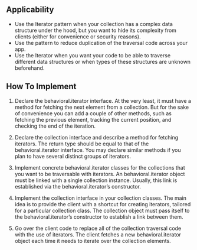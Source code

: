## Applicability
- Use the Iterator pattern when your collection has a complex data structure under the hood, but you want to hide its complexity from clients (either for convenience or security reasons).
-  Use the pattern to reduce duplication of the traversal code across your app.
-  Use the Iterator when you want your code to be able to traverse different data structures or when types of these structures are unknown beforehand.

## How To Implement
1. Declare the behavioral.iterator interface. At the very least, it must have a method for fetching the next element from a collection. But for the sake of convenience you can add a couple of other methods, such as fetching the previous element, tracking the current position, and checking the end of the iteration.

2. Declare the collection interface and describe a method for fetching iterators. The return type should be equal to that of the behavioral.iterator interface. You may declare similar methods if you plan to have several distinct groups of iterators.

3. Implement concrete behavioral.iterator classes for the collections that you want to be traversable with iterators. An behavioral.iterator object must be linked with a single collection instance. Usually, this link is established via the behavioral.iterator’s constructor.

4. Implement the collection interface in your collection classes. The main idea is to provide the client with a shortcut for creating iterators, tailored for a particular collection class. The collection object must pass itself to the behavioral.iterator’s constructor to establish a link between them.

5. Go over the client code to replace all of the collection traversal code with the use of iterators. The client fetches a new behavioral.iterator object each time it needs to iterate over the collection elements.